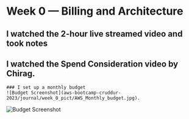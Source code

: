 # Week 0 — Billing and Architecture


## I watched the 2-hour live streamed video and took notes

## I watched the Spend Consideration video by Chirag.
    ### I set up a monthly budget
    ![Budget Screenshot](aws-bootcamp-cruddur-2023/journal/week_0_pict/AWS_Monthly_budget.jpg).
    
<img src="aws-bootcamp-cruddur-2023/journal/week_0_pict/AWS_Monthly_budget.jpg" alt= "Budget Screenshot"/>    
       
